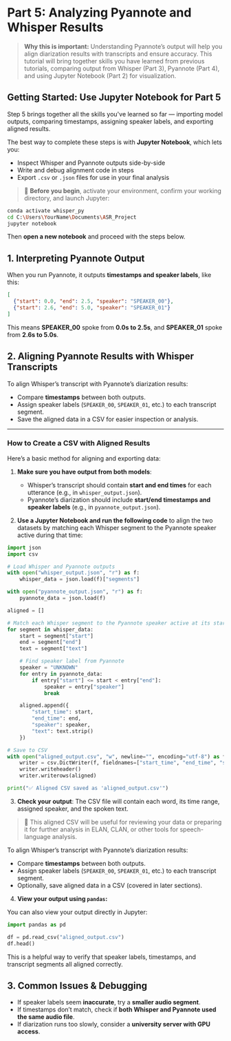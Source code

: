 # **Part 5: Analyzing Pyannote and Whisper Results**

> **Why this is important:** Understanding Pyannote’s output will help you align diarization results with transcripts and ensure accuracy. This tutorial will bring together skills you have learned from previous tutorials, comparing output from Whisper (Part 3), Pyannote (Part 4), and using Jupyter Notebook (Part 2) for visualization.

## **Getting Started: Use Jupyter Notebook for Part 5**

Step 5 brings together all the skills you've learned so far — importing model outputs, comparing timestamps, assigning speaker labels, and exporting aligned results.

The best way to complete these steps is with **Jupyter Notebook**, which lets you:
- Inspect Whisper and Pyannote outputs side-by-side
- Write and debug alignment code in steps
- Export `.csv` or `.json` files for use in your final analysis

> 🧠 **Before you begin**, activate your environment, confirm your working directory, and launch Jupyter:
```sh
conda activate whisper_py
cd C:\Users\YourName\Documents\ASR_Project
jupyter notebook
```
Then **open a new notebook** and proceed with the steps below.

## **1. Interpreting Pyannote Output**
When you run Pyannote, it outputs **timestamps and speaker labels**, like this:

```json
[
  {"start": 0.0, "end": 2.5, "speaker": "SPEAKER_00"},
  {"start": 2.6, "end": 5.0, "speaker": "SPEAKER_01"}
]
```

This means **SPEAKER\_00** spoke from **0.0s to 2.5s**, and **SPEAKER\_01** spoke from **2.6s to 5.0s**.

## **2. Aligning Pyannote Results with Whisper Transcripts**

To align Whisper’s transcript with Pyannote’s diarization results:

- Compare **timestamps** between both outputs.
- Assign speaker labels (`SPEAKER_00`, `SPEAKER_01`, etc.) to each transcript segment.
- Save the aligned data in a CSV for easier inspection or analysis.

---

### **How to Create a CSV with Aligned Results**

Here’s a basic method for aligning and exporting data:

1. **Make sure you have output from both models**:
   - Whisper’s transcript should contain **start and end times** for each utterance (e.g., in `whisper_output.json`).
   - Pyannote’s diarization should include **start/end timestamps and speaker labels** (e.g., in `pyannote_output.json`).

2. **Use a Jupyter Notebook and run the following code** to align the two datasets by matching each Whisper segment to the Pyannote speaker active during that time:

```python
import json
import csv

# Load Whisper and Pyannote outputs
with open("whisper_output.json", "r") as f:
    whisper_data = json.load(f)["segments"]

with open("pyannote_output.json", "r") as f:
    pyannote_data = json.load(f)

aligned = []

# Match each Whisper segment to the Pyannote speaker active at its start time
for segment in whisper_data:
    start = segment["start"]
    end = segment["end"]
    text = segment["text"]

    # Find speaker label from Pyannote
    speaker = "UNKNOWN"
    for entry in pyannote_data:
        if entry["start"] <= start < entry["end"]:
            speaker = entry["speaker"]
            break

    aligned.append({
        "start_time": start,
        "end_time": end,
        "speaker": speaker,
        "text": text.strip()
    })

# Save to CSV
with open("aligned_output.csv", "w", newline="", encoding="utf-8") as f:
    writer = csv.DictWriter(f, fieldnames=["start_time", "end_time", "speaker", "text"])
    writer.writeheader()
    writer.writerows(aligned)

print("✅ Aligned CSV saved as 'aligned_output.csv'")
```

3. **Check your output**: The CSV file will contain each word, its time range, assigned speaker, and the spoken text.

> 📁 This aligned CSV will be useful for reviewing your data or preparing it for further analysis in ELAN, CLAN, or other tools for speech-language analysis.

To align Whisper’s transcript with Pyannote’s diarization results:

- Compare **timestamps** between both outputs.
- Assign speaker labels (`SPEAKER_00`, `SPEAKER_01`, etc.) to each transcript segment.
- Optionally, save aligned data in a CSV (covered in later sections).

4. **View your output using `pandas`:**

You can also view your output directly in Jupyter:
```python
import pandas as pd

df = pd.read_csv("aligned_output.csv")
df.head()
```

This is a helpful way to verify that speaker labels, timestamps, and transcript segments all aligned correctly.

## **3. Common Issues & Debugging**

- If speaker labels seem **inaccurate**, try a **smaller audio segment**.
- If timestamps don’t match, check if **both Whisper and Pyannote used the same audio file**.
- If diarization runs too slowly, consider a **university server with GPU access**.
